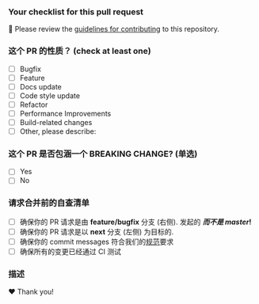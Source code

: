 ### Your checklist for this pull request

🚨 Please review the [guidelines for contributing](.github/CONTRIBUTING.md) to this repository.

### 这个 PR 的性质？ (check at least one)

- [ ] Bugfix
- [ ] Feature
- [ ] Docs update
- [ ] Code style update
- [ ] Refactor
- [ ] Performance Improvements
- [ ] Build-related changes
- [ ] Other, please describe:

### 这个 PR 是否包涵一个 BREAKING CHANGE? (单选)

- [ ] Yes
- [ ] No

<!-- If yes, please describe the impact and migration path for existing applications: -->
<!-- 如果是, 请描述对现有应用程序的影响以及迁移方法: -->

### 请求合并前的自查清单

- [ ] 确保你的 PR 请求是由 **feature/bugfix** 分支 (右侧). 发起的 **_而不是 master_!**
- [ ] 确保你的 PR 请求是以 **next** 分支 (左侧) 为目标的.
- [ ] 确保你的 commit messages 符合我们的[规范](https://docs.edge.lianhe.art/styleguide/git-guide.html#commit-message-%E7%9A%84%E6%A0%BC%E5%BC%8F)要求
- [ ] 确保所有的变更已经通过 CI 测试

### 描述

<!-- Please describe your pull request. -->

❤️ Thank you!
